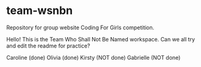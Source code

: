 # team-wsnbn
 Repository for group website Coding For Girls competition.
 
 Hello! This is the Team Who Shall Not Be Named workspace.
 Can we all try and edit the readme for practice?
 
 Caroline (done)
 Olivia (done)
 Kirsty (NOT done)
 Gabrielle (NOT done)
